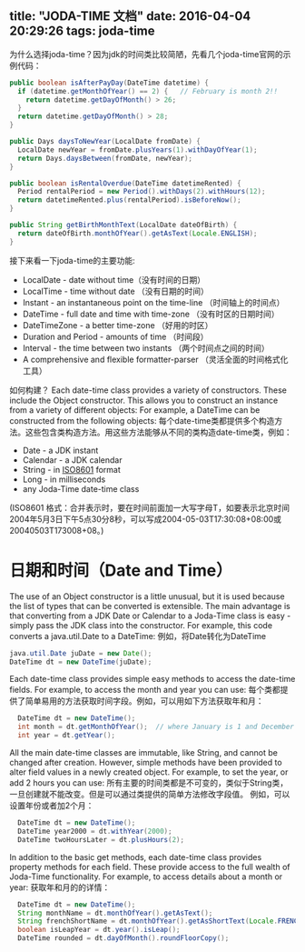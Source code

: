 title: "JODA-TIME 文档"
date: 2016-04-04 20:29:26
tags: joda-time
---

为什么选择joda-time？因为jdk的时间类比较简陋，先看几个joda-time官网的示例代码：

```java
public boolean isAfterPayDay(DateTime datetime) {
  if (datetime.getMonthOfYear() == 2) {   // February is month 2!!
    return datetime.getDayOfMonth() > 26;
  }
  return datetime.getDayOfMonth() > 28;
}

public Days daysToNewYear(LocalDate fromDate) {
  LocalDate newYear = fromDate.plusYears(1).withDayOfYear(1);
  return Days.daysBetween(fromDate, newYear);
}

public boolean isRentalOverdue(DateTime datetimeRented) {
  Period rentalPeriod = new Period().withDays(2).withHours(12);
  return datetimeRented.plus(rentalPeriod).isBeforeNow();
}

public String getBirthMonthText(LocalDate dateOfBirth) {
  return dateOfBirth.monthOfYear().getAsText(Locale.ENGLISH);
}
```

接下来看一下joda-time的主要功能:
* LocalDate - date without time（没有时间的日期）
* LocalTime - time without date （没有日期的时间）
* Instant - an instantaneous point on the time-line （时间轴上的时间点）
* DateTime - full date and time with time-zone （没有时区的日期时间）
* DateTimeZone - a better time-zone （好用的时区）
* Duration and Period - amounts of time （时间段）
* Interval - the time between two instants （两个时间点之间的时间）
* A comprehensive and flexible formatter-parser （灵活全面的时间格式化工具）

如何构建？
Each date-time class provides a variety of constructors. These include the Object constructor. This allows you to construct an instance from a variety of different objects: For example, a DateTime can be constructed from the following objects:
每个date-time类都提供多个构造方法。这些包含类构造方法。用这些方法能够从不同的类构造date-time类，例如：
* Date - a JDK instant
* Calendar - a JDK calendar
* String - in [ISO8601](http://baike.baidu.com/link?url=gnzdJcOeandNP8OXZUSh2U4z9EEPLQLyoBD6JjzfQEohi8-R8joiuQOBuO5J7DqE9AHak-fCXYTGsyvXusZXK_#4) format 
* Long - in milliseconds
* any Joda-Time date-time class


(ISO8601 格式：合并表示时，要在时间前面加一大写字母T，如要表示北京时间2004年5月3日下午5点30分8秒，可以写成2004-05-03T17:30:08+08:00或20040503T173008+08。)

# 日期和时间（Date and Time）

The use of an Object constructor is a little unusual, but it is used because the list of types that can be converted is extensible. The main advantage is that converting from a JDK Date or Calendar to a Joda-Time class is easy - simply pass the JDK class into the constructor. For example, this code converts a java.util.Date to a DateTime:
例如，将Date转化为DateTime
```java
java.util.Date juDate = new Date();
DateTime dt = new DateTime(juDate);
```
Each date-time class provides simple easy methods to access the date-time fields. For example, to access the month and year you can use:
每个类都提供了简单易用的方法获取时间字段。例如，可以用如下方法获取年和月：
```java
  DateTime dt = new DateTime();
  int month = dt.getMonthOfYear();  // where January is 1 and December is 12
  int year = dt.getYear();
```
All the main date-time classes are immutable, like String, and cannot be changed after creation.
However, simple methods have been provided to alter field values in a newly created object. For example, to set the year, or add 2 hours you can use:
所有主要的时间类都是不可变的，类似于String类，一旦创建就不能改变。但是可以通过类提供的简单方法修改字段值。
例如，可以设置年份或者加2个月：
```java
  DateTime dt = new DateTime();
  DateTime year2000 = dt.withYear(2000);
  DateTime twoHoursLater = dt.plusHours(2);
```
In addition to the basic get methods, each date-time class provides property methods for each field. 
These provide access to the full wealth of Joda-Time functionality. For example, to access details about a month or year:
获取年和月的的详情：
```java
  DateTime dt = new DateTime();
  String monthName = dt.monthOfYear().getAsText();
  String frenchShortName = dt.monthOfYear().getAsShortText(Locale.FRENCH);
  boolean isLeapYear = dt.year().isLeap();
  DateTime rounded = dt.dayOfMonth().roundFloorCopy();

```







